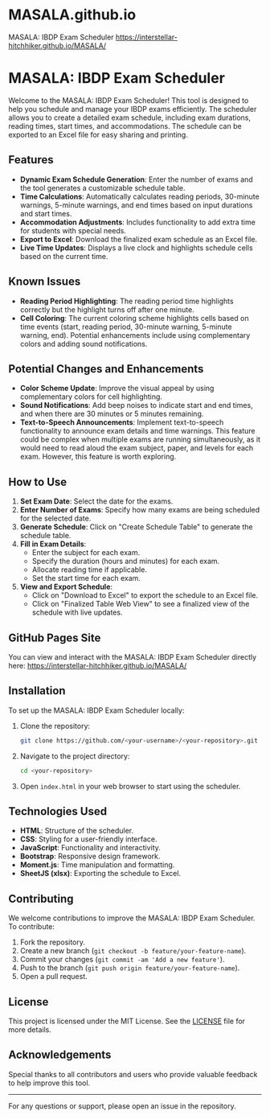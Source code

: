 # MASALA.github.io
MASALA: IBDP Exam Scheduler
https://interstellar-hitchhiker.github.io/MASALA/
# MASALA: IBDP Exam Scheduler

Welcome to the MASALA: IBDP Exam Scheduler! This tool is designed to help you schedule and manage your IBDP exams efficiently. The scheduler allows you to create a detailed exam schedule, including exam durations, reading times, start times, and accommodations. The schedule can be exported to an Excel file for easy sharing and printing.

## Features

- **Dynamic Exam Schedule Generation**: Enter the number of exams and the tool generates a customizable schedule table.
- **Time Calculations**: Automatically calculates reading periods, 30-minute warnings, 5-minute warnings, and end times based on input durations and start times.
- **Accommodation Adjustments**: Includes functionality to add extra time for students with special needs.
- **Export to Excel**: Download the finalized exam schedule as an Excel file.
- **Live Time Updates**: Displays a live clock and highlights schedule cells based on the current time.

## Known Issues

- **Reading Period Highlighting**: The reading period time highlights correctly but the highlight turns off after one minute.
- **Cell Coloring**: The current coloring scheme highlights cells based on time events (start, reading period, 30-minute warning, 5-minute warning, end). Potential enhancements include using complementary colors and adding sound notifications.

## Potential Changes and Enhancements

- **Color Scheme Update**: Improve the visual appeal by using complementary colors for cell highlighting.
- **Sound Notifications**: Add beep noises to indicate start and end times, and when there are 30 minutes or 5 minutes remaining.
- **Text-to-Speech Announcements**: Implement text-to-speech functionality to announce exam details and time warnings. This feature could be complex when multiple exams are running simultaneously, as it would need to read aloud the exam subject, paper, and levels for each exam. However, this feature is worth exploring.

## How to Use

1. **Set Exam Date**: Select the date for the exams.
2. **Enter Number of Exams**: Specify how many exams are being scheduled for the selected date.
3. **Generate Schedule**: Click on "Create Schedule Table" to generate the schedule table.
4. **Fill in Exam Details**:
   - Enter the subject for each exam.
   - Specify the duration (hours and minutes) for each exam.
   - Allocate reading time if applicable.
   - Set the start time for each exam.
5. **View and Export Schedule**:
   - Click on "Download to Excel" to export the schedule to an Excel file.
   - Click on "Finalized Table Web View" to see a finalized view of the schedule with live updates.

## GitHub Pages Site

You can view and interact with the MASALA: IBDP Exam Scheduler directly here: https://interstellar-hitchhiker.github.io/MASALA/

## Installation

To set up the MASALA: IBDP Exam Scheduler locally:

1. Clone the repository:
    ```bash
    git clone https://github.com/<your-username>/<your-repository>.git
    ```

2. Navigate to the project directory:
    ```bash
    cd <your-repository>
    ```

3. Open `index.html` in your web browser to start using the scheduler.

## Technologies Used

- **HTML**: Structure of the scheduler.
- **CSS**: Styling for a user-friendly interface.
- **JavaScript**: Functionality and interactivity.
- **Bootstrap**: Responsive design framework.
- **Moment.js**: Time manipulation and formatting.
- **SheetJS (xlsx)**: Exporting the schedule to Excel.

## Contributing

We welcome contributions to improve the MASALA: IBDP Exam Scheduler. To contribute:

1. Fork the repository.
2. Create a new branch (`git checkout -b feature/your-feature-name`).
3. Commit your changes (`git commit -am 'Add a new feature'`).
4. Push to the branch (`git push origin feature/your-feature-name`).
5. Open a pull request.

## License

This project is licensed under the MIT License. See the [LICENSE](LICENSE) file for more details.

## Acknowledgements

Special thanks to all contributors and users who provide valuable feedback to help improve this tool.

---

For any questions or support, please open an issue in the repository.
